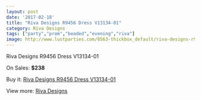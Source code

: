 ```yaml
---
layout: post
date: '2017-02-18'
title: "Riva Designs R9456 Dress V13134-01"
category: Riva Designs
tags: ["party","prom","beaded","evening","riva"]
image: http://www.lustparties.com/8563-thickbox_default/riva-designs-r9456-dress-v13134-01.jpg
---
```

Riva Designs R9456 Dress V13134-01

On Sales: **$238**
<a href="https://www.lustparties.com/en/riva-designs/2919-riva-designs-r9456-dress-v13134-01.html"><amp-img layout="responsive" width="600" height="600" src="//www.lustparties.com/8563-thickbox_default/riva-designs-r9456-dress-v13134-01.jpg" alt="Riva Designs R9456 Dress V13134-01 0" /></a>
<a href="https://www.lustparties.com/en/riva-designs/2919-riva-designs-r9456-dress-v13134-01.html"><amp-img layout="responsive" width="600" height="600" src="//www.lustparties.com/8564-thickbox_default/riva-designs-r9456-dress-v13134-01.jpg" alt="Riva Designs R9456 Dress V13134-01 1" /></a>

Buy it: [Riva Designs R9456 Dress V13134-01](https://www.lustparties.com/en/riva-designs/2919-riva-designs-r9456-dress-v13134-01.html "Riva Designs R9456 Dress V13134-01")

View more: [Riva Designs](https://www.lustparties.com/en/6-riva-designs "Riva Designs")